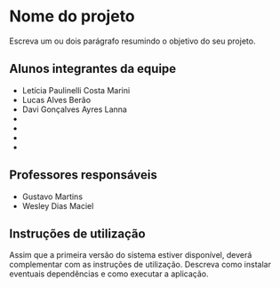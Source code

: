 # Nome do projeto

Escreva um ou dois parágrafo resumindo o objetivo do seu projeto.

## Alunos integrantes da equipe

* Letícia Paulinelli Costa Marini
* Lucas Alves Berão
* Davi Gonçalves Ayres Lanna
*
*
*
*

## Professores responsáveis

* Gustavo Martins 
* Wesley Dias Maciel

## Instruções de utilização

Assim que a primeira versão do sistema estiver disponível, deverá complementar com as instruções de utilização. Descreva como instalar eventuais dependências e como executar a aplicação.
